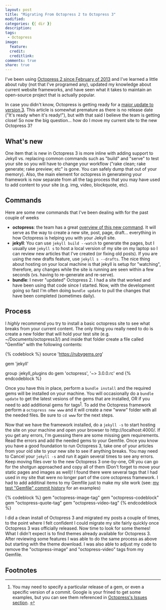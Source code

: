 ```yaml
---
layout: post
title: "Migrating From Octopress 2 to Octopress 3"
modified:
categories: {{ dir }}
description:
tags:
 - Octopress
image:
  feature:
  credit:
  creditlink:
comments: true
share: true
---
```

I've been using [Octopress 2 since February of 2013](/octotransfigurator-inator-migrating-from-wordpress/) and I've learned a little about ruby (not that I've programed any), updated my knowledge about current website frameworks, and have seen what it takes to maintain an open-source project that is actually popular.

In case you didn't know, Octopress is getting ready for a [major update to version 3][octo3].  This article is somewhat premature as there is no release date ("It's ready when it's ready!"), but with that said I believe the team is getting close! So now the big question... how do I move my current site to the new Octopress 3? 

What's new
---
One item that is new in Octopress 3 is more inline with adding support to Jekyll vs. replacing common commands such as "build" and "serve" to test your site so you will have to change your workflow ("rake clean; rake generate; rake preview; etc" is gone.  You can safely dump that out of your memory).  Also, the main element for octopress in generateing your framework is now separate from all the tag process that you may have used to add content to your site (e.g. img, video, blockquote, etc).

## Commands
Here are some new commands that I've been dealing with for the past couple of weeks

-	**octopress**: the team has a great [overview of this new command][basic-usage].  It will serve as the way to create a new site, post, page, draft... everything in how Octopress is helping you with your Jekyll site.
-	**jekyll**: You can use ```jekyll build --watch``` to generate the pages, but I usually use ```jekyll s``` to host a local version of my site on my laptop so I can review new articles that I've created (or fixing old posts).  If you are using the new drafts feature, use ```jekyll s --drafts```.  The nice thing about hosting on your local machine is that jekyll is setup for "watching", therefore, any changes while the site is running are seen within a few seconds (vs. having to re-generate and re-serve).
-	**bundle**: I never "updated" Octopress 2.  I had a site that worked and have been using that code since I started.  Now, with the development going so fast I'm often doing ```bundle update``` to pull the changes that have been completed (sometimes daily).

## Process
I *highly* recommend you try to install a basic octopress site to see what breaks from your current content.  The only thing you really need to do is create a new folder that will hold your test site (e.g. ~/Documents/octopress3/) and inside that folder create a file called "Gemfile" with the following contents:

{% codeblock %}
source 'https://rubygems.org'

gem 'jekyll'

group :jekyll_plugins do
	gem 'octopress', '~> 3.0.0.rc'
end
{% endcodeblock %}

Once you have this in place, perform a ```bundle install``` and the required gems will be installed on your machine.  You will occasionally do a ```bundle update``` to get the latest vesions of the gems that are installed, OR if you need to add additional gems for tags<sup id="fnr1-2015-01-11">[1]</sup>.  To add the Octopress framework perform a ```octopress new www``` and it will create a new "www" folder with all the needed files.  Be sure to ```cd www``` for the next steps.

Now that we have the framework installed, do a ```jekyll -s``` to start hosting the site on your machine and open your browser to http://localhost:4000/.  If you get any errors, I'm guessing there are some missing gem requirements.  Read the errors and add the needed gems to your Gemfile.  Once you know you have a good foundation to run Octopress 3, take one of your articles from your old site to your new site to see if anything breaks.  You may need to Cancel your ```jekyll -s``` and run it again several times to see any errors.  Keep moving files over to the new Octopress 3 one-by-one, OR you can go for the shotgun approached and copy all of them (Don't forget to move your static pages and images as well)!  I found there were several tags that I had used in my site that were no longer part of the core octopress framework.  I had to add additinal items to my Gemfile just to make my site work (see: [my test "Gemfile" commit history][Gemfile] for an examples)

{% codeblock %}
gem "octopress-image-tag"
gem "octopress-codeblock"
gem "octopress-quote-tag"
gem "octopress-video-tag"
{% endcodeblock %}

I did a clean install of Octopress 3 and migrated my posts a couple of times, to the point where I felt confident I could migrate my site fairly quickly once Octopress 3 was officially released. Now time to look for some themes!  What I didn't expect is to find themes already available for Octopress 3.  After reviewing some features I was able to do the same process as above but starting with the theme download.  I was also able to adjust my code to remove the "octopress-image" and "octopress-video" tags from my Gemfile.

[octo3]: https://github.com/octopress/octopress
[basic-usage]: https://github.com/octopress/octopress#basic-usage
[1]: #fn1-2015-01-11
[Gemfile]: https://github.com/justinrummel/jr.com-octo3/commits/master/Gemfile

## Footnotes

<div class="footnotes">
<hr />
<ol>
<li id="fn1-2015-01-11"><p>You may need to specify a particular release of a gem, or even a specific version of a commit.  Google is your frined to get some examples, but you can see them referenced in <a href="https://github.com/octopress/octopress/issues">Octopress's Issues section</a>. <a href="#fnr1-2015-01-11"  class="footnoteBackLink"  title="Jump back to footnote 1 in the text.">&#8617;</a></p></li>
</ol>
</div>

